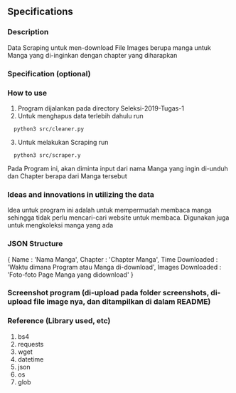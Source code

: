 ## Specifications

### Description
Data Scraping untuk men-download File Images berupa manga untuk Manga yang di-inginkan dengan chapter yang diharapkan

### Specification (optional)

### How to use

  1. Program dijalankan pada directory Seleksi-2019-Tugas-1
  2. Untuk menghapus data terlebih dahulu run

  ```
    python3 src/cleaner.py
  ```

  3. Untuk melakukan Scraping run

  ```
    python3 src/scraper.y
  ```

  Pada Program ini, akan diminta input dari nama Manga yang ingin di-unduh dan Chapter berapa dari Manga tersebut

### Ideas and innovations in utilizing the data
Idea untuk program ini adalah untuk mempermudah membaca manga sehingga tidak perlu mencari-cari website untuk membaca. Digunakan juga untuk mengkoleksi manga yang ada

### JSON Structure
  {
  Name : 'Nama Manga',
  Chapter : 'Chapter Manga',
  Time Downloaded : 'Waktu dimana Program atau Manga di-download',
  Images Downloaded : 'Foto-foto Page Manga yang didownload'
  }

### Screenshot program (di-upload pada folder screenshots, di-upload file image nya, dan ditampilkan di dalam README)

### Reference (Library used, etc)
  1. bs4
  2. requests
  3. wget
  4. datetime
  5. json
  6. os
  7. glob
